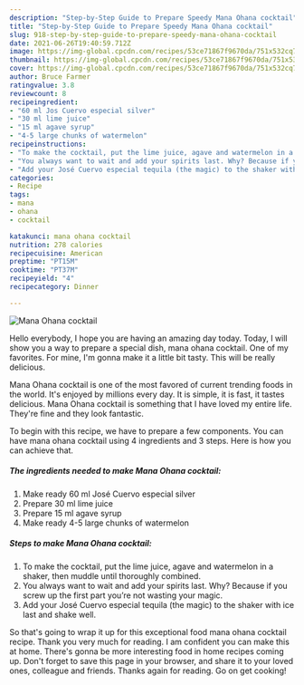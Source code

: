 ```yaml
---
description: "Step-by-Step Guide to Prepare Speedy Mana Ohana cocktail"
title: "Step-by-Step Guide to Prepare Speedy Mana Ohana cocktail"
slug: 918-step-by-step-guide-to-prepare-speedy-mana-ohana-cocktail
date: 2021-06-26T19:40:59.712Z
image: https://img-global.cpcdn.com/recipes/53ce71867f9670da/751x532cq70/mana-ohana-cocktail-recipe-main-photo.jpg
thumbnail: https://img-global.cpcdn.com/recipes/53ce71867f9670da/751x532cq70/mana-ohana-cocktail-recipe-main-photo.jpg
cover: https://img-global.cpcdn.com/recipes/53ce71867f9670da/751x532cq70/mana-ohana-cocktail-recipe-main-photo.jpg
author: Bruce Farmer
ratingvalue: 3.8
reviewcount: 8
recipeingredient:
- "60 ml Jos Cuervo especial silver"
- "30 ml lime juice"
- "15 ml agave syrup"
- "4-5 large chunks of watermelon"
recipeinstructions:
- "To make the cocktail, put the lime juice, agave and watermelon in a shaker, then muddle until thoroughly combined."
- "You always want to wait and add your spirits last. Why? Because if you screw up the first part you’re not wasting your magic."
- "Add your José Cuervo especial tequila (the magic) to the shaker with ice last and shake well."
categories:
- Recipe
tags:
- mana
- ohana
- cocktail

katakunci: mana ohana cocktail 
nutrition: 278 calories
recipecuisine: American
preptime: "PT15M"
cooktime: "PT37M"
recipeyield: "4"
recipecategory: Dinner

---
```



![Mana Ohana cocktail](https://img-global.cpcdn.com/recipes/53ce71867f9670da/751x532cq70/mana-ohana-cocktail-recipe-main-photo.jpg)

Hello everybody, I hope you are having an amazing day today. Today, I will show you a way to prepare a special dish, mana ohana cocktail. One of my favorites. For mine, I'm gonna make it a little bit tasty. This will be really delicious.



Mana Ohana cocktail is one of the most favored of current trending foods in the world. It's enjoyed by millions every day. It is simple, it is fast, it tastes delicious. Mana Ohana cocktail is something that I have loved my entire life. They're fine and they look fantastic.


To begin with this recipe, we have to prepare a few components. You can have mana ohana cocktail using 4 ingredients and 3 steps. Here is how you can achieve that.

<!--inarticleads1-->

##### The ingredients needed to make Mana Ohana cocktail:

1. Make ready 60 ml José Cuervo especial silver
1. Prepare 30 ml lime juice
1. Prepare 15 ml agave syrup
1. Make ready 4-5 large chunks of watermelon




<!--inarticleads2-->

##### Steps to make Mana Ohana cocktail:

1. To make the cocktail, put the lime juice, agave and watermelon in a shaker, then muddle until thoroughly combined.
1. You always want to wait and add your spirits last. Why? Because if you screw up the first part you’re not wasting your magic.
1. Add your José Cuervo especial tequila (the magic) to the shaker with ice last and shake well.




So that's going to wrap it up for this exceptional food mana ohana cocktail recipe. Thank you very much for reading. I am confident you can make this at home. There's gonna be more interesting food in home recipes coming up. Don't forget to save this page in your browser, and share it to your loved ones, colleague and friends. Thanks again for reading. Go on get cooking!
